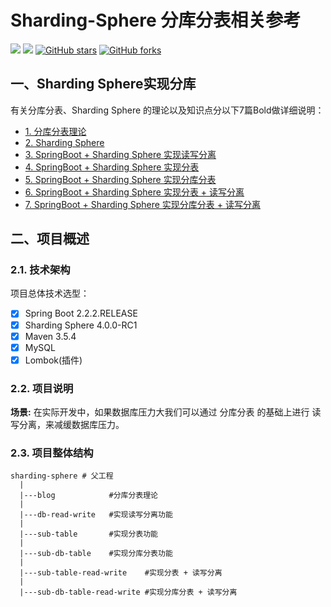 # Sharding-Sphere 分库分表相关参考
[![](https://img.shields.io/badge/Author-Killah-orange.svg)](https://github.com/killahs)
[![](https://img.shields.io/badge/version-1.0.0-brightgreen.svg)](https://github.com/killahs/killah-plus-full/tree/main/wechat-pay)
[![GitHub stars](https://img.shields.io/github/stars/Killahs/killah-plus-full.svg?style=social&label=Stars)](https://github.com/killahs/killah-plus-full)
[![GitHub forks](https://img.shields.io/github/forks/Killahs/killah-plus-full.svg?style=social&label=Fork)](https://github.com/killahs/killah-plus-full)

## 一、Sharding Sphere实现分库
有关分库分表、Sharding Sphere 的理论以及知识点分以下7篇Bold做详细说明：
- [1. 分库分表理论](https://github.com/killahs/killah-plus-full/blob/main/sharding-sphere/blog/README-01.md)
- [2. Sharding Sphere](https://github.com/killahs/killah-plus-full/blob/main/sharding-sphere/README-02.md)
- [3. SpringBoot + Sharding Sphere 实现读写分离](https://github.com/killahs/killah-plus-full/blob/main/sharding-sphere/blog/README-03.md)
- [4. SpringBoot + Sharding Sphere 实现分表](https://github.com/killahs/killah-plus-full/blob/main/sharding-sphere/blog/README-04.md)
- [5. SpringBoot + Sharding Sphere 实现分库分表](https://github.com/killahs/killah-plus-full/blob/main/sharding-sphere/blog/README-05.md)
- [6. SpringBoot + Sharding Sphere 实现分表 + 读写分离](https://github.com/killahs/killah-plus-full/blob/main/sharding-sphere/blog/README-06.md)
- [7. SpringBoot + Sharding Sphere 实现分库分表 + 读写分离](https://github.com/killahs/killah-plus-full/blob/main/sharding-sphere/blog/README-07.md)

## 二、项目概述
### 2.1. 技术架构
项目总体技术选型：
- [x] Spring Boot 2.2.2.RELEASE
- [x] Sharding Sphere 4.0.0-RC1
- [x] Maven 3.5.4
- [x] MySQL
- [x] Lombok(插件)

### 2.2. 项目说明

**场景:** 在实际开发中，如果数据库压力大我们可以通过 分库分表 的基础上进行 读写分离，来减缓数据库压力。

### 2.3. 项目整体结构
```
sharding-sphere # 父工程
  | 
  |---blog            #分库分表理论
  | 
  |---db-read-write   #实现读写分离功能
  | 
  |---sub-table       #实现分表功能
  | 
  |---sub-db-table    #实现分库分表功能                         
  | 
  |---sub-table-read-write    #实现分表 + 读写分离                                        
  | 
  |---sub-db-table-read-write #实现分库分表 + 读写分离 
  
```